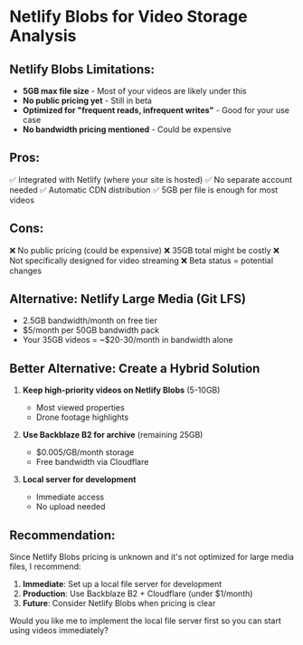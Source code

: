 # Netlify Blobs for Video Storage Analysis

## Netlify Blobs Limitations:
- **5GB max file size** - Most of your videos are likely under this
- **No public pricing yet** - Still in beta
- **Optimized for "frequent reads, infrequent writes"** - Good for your use case
- **No bandwidth pricing mentioned** - Could be expensive

## Pros:
✅ Integrated with Netlify (where your site is hosted)
✅ No separate account needed
✅ Automatic CDN distribution
✅ 5GB per file is enough for most videos

## Cons:
❌ No public pricing (could be expensive)
❌ 35GB total might be costly
❌ Not specifically designed for video streaming
❌ Beta status = potential changes

## Alternative: Netlify Large Media (Git LFS)
- 2.5GB bandwidth/month on free tier
- $5/month per 50GB bandwidth pack
- Your 35GB videos = ~$20-30/month in bandwidth alone

## Better Alternative: Create a Hybrid Solution

1. **Keep high-priority videos on Netlify Blobs** (5-10GB)
   - Most viewed properties
   - Drone footage highlights
   
2. **Use Backblaze B2 for archive** (remaining 25GB)
   - $0.005/GB/month storage
   - Free bandwidth via Cloudflare
   
3. **Local server for development**
   - Immediate access
   - No upload needed

## Recommendation:
Since Netlify Blobs pricing is unknown and it's not optimized for large media files, I recommend:

1. **Immediate**: Set up a local file server for development
2. **Production**: Use Backblaze B2 + Cloudflare (under $1/month)
3. **Future**: Consider Netlify Blobs when pricing is clear

Would you like me to implement the local file server first so you can start using videos immediately?